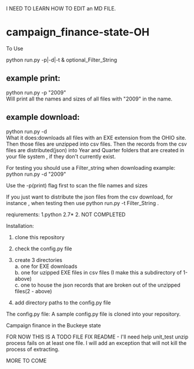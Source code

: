 I NEED TO LEARN HOW TO EDIT an MD FILE.


campaign_finance-state-OH
=========================

To Use 

python run.py -p<print list>|-d<download>|-t<transform> & optional_Filter_String

example print:<br>
-------------------
python run.py -p "2009" <br>
Will print all the names and sizes of all files with "2009" in the name.<br>


example download:<br>
----------------
python run.py -d  <br>
What it does:downloads all files with an EXE extension from the OHIO site. Then those files are unzipped into csv files. Then the records from the csv files are distributed(json) into Year and Quarter folders that are created in your file system , if they don't currently exist.<br>

For testing you should use a Filter_string when downloading
example: python run.py -d "2009"

Use the -p(print) flag first to scan the file names and sizes

If you just want to distribute the json files from the csv download, for instance , when testing then use
python run.py -t Filter_String 
.<br>

reqiurements:
1.python 2.7*
2. NOT COMPLETED

Installation:
1. clone this repository<br>
2. check the config.py file<br>
3. create 3 directories<br>
    a. one for EXE downloads<br>
    b. one for uzipped EXE files in csv files (I make this a subdirectory of 1-above)<br>
    c. one to house the json records that are broken out of the unzipped files(2 - above)<br>

2. add directory paths to the config.py file<br>



The config.py file:
  A sample config.py file is cloned into your repository. 



Campaign finance in the Buckeye state

FOR NOW THIS IS A TODO FILE 
FIX README - I'll need help
unit_test
unzip process fails on at least one file. I will add an exception that will not kill the process of extracting.


MORE TO COME



